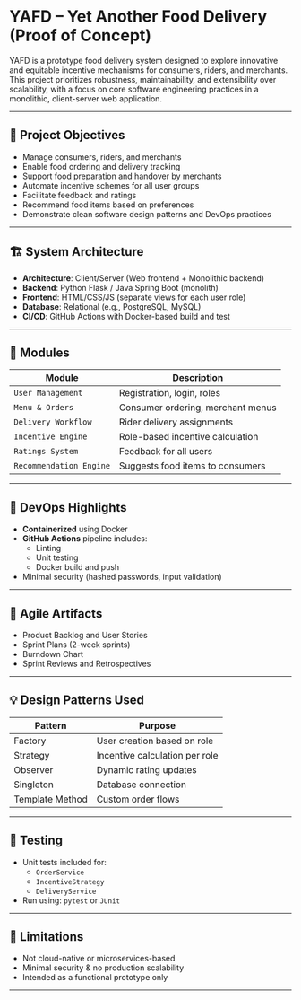 # YAFD – Yet Another Food Delivery (Proof of Concept)

YAFD is a prototype food delivery system designed to explore innovative and equitable incentive mechanisms for consumers, riders, and merchants. This project prioritizes robustness, maintainability, and extensibility over scalability, with a focus on core software engineering practices in a monolithic, client-server web application.

---

## 📌 Project Objectives

- Manage consumers, riders, and merchants
- Enable food ordering and delivery tracking
- Support food preparation and handover by merchants
- Automate incentive schemes for all user groups
- Facilitate feedback and ratings
- Recommend food items based on preferences
- Demonstrate clean software design patterns and DevOps practices

---

## 🏗️ System Architecture

- **Architecture**: Client/Server (Web frontend + Monolithic backend)
- **Backend**: Python Flask / Java Spring Boot (monolith)
- **Frontend**: HTML/CSS/JS (separate views for each user role)
- **Database**: Relational (e.g., PostgreSQL, MySQL)
- **CI/CD**: GitHub Actions with Docker-based build and test

---

## 🧱 Modules

| Module | Description |
|--------|-------------|
| `User Management` | Registration, login, roles |
| `Menu & Orders` | Consumer ordering, merchant menus |
| `Delivery Workflow` | Rider delivery assignments |
| `Incentive Engine` | Role-based incentive calculation |
| `Ratings System` | Feedback for all users |
| `Recommendation Engine` | Suggests food items to consumers |

---

## 🚀 DevOps Highlights

- **Containerized** using Docker
- **GitHub Actions** pipeline includes:
  - Linting
  - Unit testing
  - Docker build and push
- Minimal security (hashed passwords, input validation)

---

## 🔄 Agile Artifacts

- Product Backlog and User Stories
- Sprint Plans (2-week sprints)
- Burndown Chart
- Sprint Reviews and Retrospectives

---

## 💡 Design Patterns Used

| Pattern | Purpose |
|--------|---------|
| Factory | User creation based on role |
| Strategy | Incentive calculation per role |
| Observer | Dynamic rating updates |
| Singleton | Database connection |
| Template Method | Custom order flows |

---

## 🧪 Testing

- Unit tests included for:
  - `OrderService`
  - `IncentiveStrategy`
  - `DeliveryService`
- Run using: `pytest` or `JUnit`

---

## 📍 Limitations

- Not cloud-native or microservices-based
- Minimal security & no production scalability
- Intended as a functional prototype only

---
